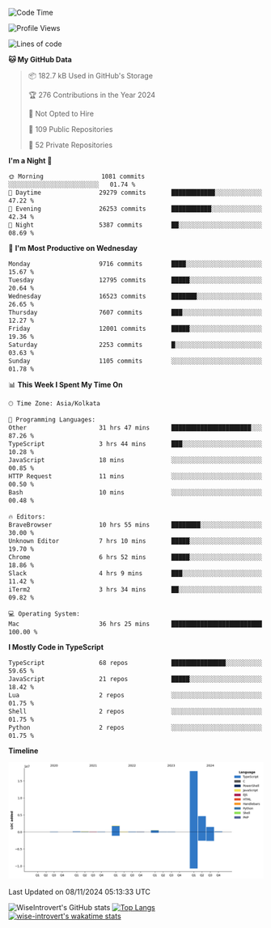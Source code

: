 <!--START_SECTION:waka-->
![Code Time](http://img.shields.io/badge/Code%20Time-1%2C802%20hrs%2045%20mins-blue)

![Profile Views](http://img.shields.io/badge/Profile%20Views-0-blue)

![Lines of code](https://img.shields.io/badge/From%20Hello%20World%20I%27ve%20Written-27.1%20million%20lines%20of%20code-blue)

**🐱 My GitHub Data** 

> 📦 182.7 kB Used in GitHub's Storage 
 > 
> 🏆 276 Contributions in the Year 2024
 > 
> 🚫 Not Opted to Hire
 > 
> 📜 109 Public Repositories 
 > 
> 🔑 52 Private Repositories 
 > 
**I'm a Night 🦉** 

```text
🌞 Morning                1081 commits        ░░░░░░░░░░░░░░░░░░░░░░░░░   01.74 % 
🌆 Daytime                29279 commits       ████████████░░░░░░░░░░░░░   47.22 % 
🌃 Evening                26253 commits       ███████████░░░░░░░░░░░░░░   42.34 % 
🌙 Night                  5387 commits        ██░░░░░░░░░░░░░░░░░░░░░░░   08.69 % 
```
📅 **I'm Most Productive on Wednesday** 

```text
Monday                   9716 commits        ████░░░░░░░░░░░░░░░░░░░░░   15.67 % 
Tuesday                  12795 commits       █████░░░░░░░░░░░░░░░░░░░░   20.64 % 
Wednesday                16523 commits       ███████░░░░░░░░░░░░░░░░░░   26.65 % 
Thursday                 7607 commits        ███░░░░░░░░░░░░░░░░░░░░░░   12.27 % 
Friday                   12001 commits       █████░░░░░░░░░░░░░░░░░░░░   19.36 % 
Saturday                 2253 commits        █░░░░░░░░░░░░░░░░░░░░░░░░   03.63 % 
Sunday                   1105 commits        ░░░░░░░░░░░░░░░░░░░░░░░░░   01.78 % 
```


📊 **This Week I Spent My Time On** 

```text
🕑︎ Time Zone: Asia/Kolkata

💬 Programming Languages: 
Other                    31 hrs 47 mins      ██████████████████████░░░   87.26 % 
TypeScript               3 hrs 44 mins       ███░░░░░░░░░░░░░░░░░░░░░░   10.28 % 
JavaScript               18 mins             ░░░░░░░░░░░░░░░░░░░░░░░░░   00.85 % 
HTTP Request             11 mins             ░░░░░░░░░░░░░░░░░░░░░░░░░   00.50 % 
Bash                     10 mins             ░░░░░░░░░░░░░░░░░░░░░░░░░   00.48 % 

🔥 Editors: 
BraveBrowser             10 hrs 55 mins      ████████░░░░░░░░░░░░░░░░░   30.00 % 
Unknown Editor           7 hrs 10 mins       █████░░░░░░░░░░░░░░░░░░░░   19.70 % 
Chrome                   6 hrs 52 mins       █████░░░░░░░░░░░░░░░░░░░░   18.86 % 
Slack                    4 hrs 9 mins        ███░░░░░░░░░░░░░░░░░░░░░░   11.42 % 
iTerm2                   3 hrs 34 mins       ██░░░░░░░░░░░░░░░░░░░░░░░   09.82 % 

💻 Operating System: 
Mac                      36 hrs 25 mins      █████████████████████████   100.00 % 
```

**I Mostly Code in TypeScript** 

```text
TypeScript               68 repos            ███████████████░░░░░░░░░░   59.65 % 
JavaScript               21 repos            █████░░░░░░░░░░░░░░░░░░░░   18.42 % 
Lua                      2 repos             ░░░░░░░░░░░░░░░░░░░░░░░░░   01.75 % 
Shell                    2 repos             ░░░░░░░░░░░░░░░░░░░░░░░░░   01.75 % 
Python                   2 repos             ░░░░░░░░░░░░░░░░░░░░░░░░░   01.75 % 
```



**Timeline**

![Lines of Code chart](https://raw.githubusercontent.com/wise-introvert/wise-introvert/master/assets/bar_graph.png)


 Last Updated on 08/11/2024 05:13:33 UTC
<!--END_SECTION:waka-->

![WiseIntrovert's GitHub stats](https://github-readme-stats.vercel.app/api?username=wise-introvert&count_private=true&show_icons=true)
[![Top Langs](https://github-readme-stats.vercel.app/api/top-langs/?username=wise-introvert&langs_count=10)](https://github.com/anuraghazra/github-readme-stats)
[![wise-introvert's wakatime stats](https://github-readme-stats.vercel.app/api/wakatime?username=wiseintrovert)](https://github.com/anuraghazra/github-readme-stats)
